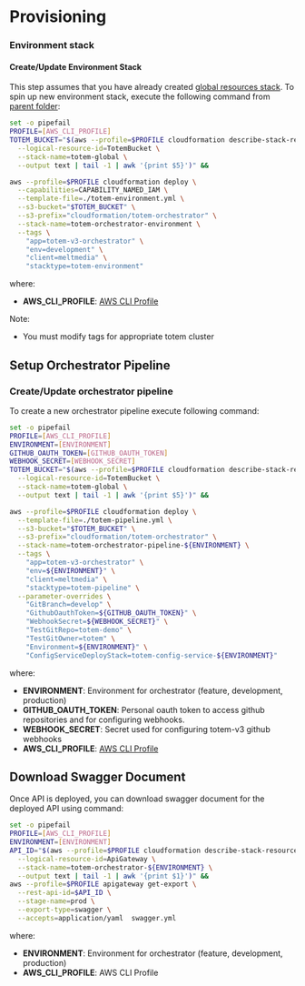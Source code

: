 # Provisioning

### Environment stack

#### Create/Update Environment Stack
This step assumes that you have already created [global resources stack](https://github.com/totem/totem-v3/tree/develop/provisioning#creating-global-resources).
To spin up new environment stack, execute the following command from [parent folder](..): 


```bash
set -o pipefail
PROFILE=[AWS_CLI_PROFILE]
TOTEM_BUCKET="$(aws --profile=$PROFILE cloudformation describe-stack-resource \
  --logical-resource-id=TotemBucket \
  --stack-name=totem-global \
  --output text | tail -1 | awk '{print $5}')" &&

aws --profile=$PROFILE cloudformation deploy \
  --capabilities=CAPABILITY_NAMED_IAM \
  --template-file=./totem-environment.yml \
  --s3-bucket="$TOTEM_BUCKET" \
  --s3-prefix="cloudformation/totem-orchestrator" \
  --stack-name=totem-orchestrator-environment \
  --tags \
    "app=totem-v3-orchestrator" \
    "env=development" \
    "client=meltmedia" \
    "stacktype=totem-environment"
```

where:
- **AWS_CLI_PROFILE**: [AWS CLI Profile](http://docs.aws.amazon.com/cli/latest/userguide/cli-multiple-profiles.html)

Note:
- You must modify tags for appropriate totem cluster

## Setup Orchestrator Pipeline

### Create/Update orchestrator pipeline

To create a new orchestrator pipeline execute following command: 

```bash
set -o pipefail
PROFILE=[AWS_CLI_PROFILE]
ENVIRONMENT=[ENVIRONMENT]
GITHUB_OAUTH_TOKEN=[GITHUB_OAUTH_TOKEN]
WEBHOOK_SECRET=[WEBHOOK_SECRET]
TOTEM_BUCKET="$(aws --profile=$PROFILE cloudformation describe-stack-resource \
  --logical-resource-id=TotemBucket \
  --stack-name=totem-global \
  --output text | tail -1 | awk '{print $5}')" &&

aws --profile=$PROFILE cloudformation deploy \
  --template-file=./totem-pipeline.yml \
  --s3-bucket="$TOTEM_BUCKET" \
  --s3-prefix="cloudformation/totem-orchestrator" \
  --stack-name=totem-orchestrator-pipeline-${ENVIRONMENT} \
  --tags \
    "app=totem-v3-orchestrator" \
    "env=${ENVIRONMENT}" \
    "client=meltmedia" \
    "stacktype=totem-pipeline" \
  --parameter-overrides \
    "GitBranch=develop" \
    "GithubOauthToken=${GITHUB_OAUTH_TOKEN}" \
    "WebhookSecret=${WEBHOOK_SECRET}" \
    "TestGitRepo=totem-demo" \
    "TestGitOwner=totem" \
    "Environment=${ENVIRONMENT}" \
    "ConfigServiceDeployStack=totem-config-service-${ENVIRONMENT}"
```
where:
- **ENVIRONMENT**: Environment for orchestrator (feature, development, production)
- **GITHUB_OAUTH_TOKEN**: Personal oauth token to access github repositories and for configuring webhooks.
- **WEBHOOK_SECRET**: Secret used for configuring totem-v3 github webhooks
- **AWS_CLI_PROFILE**: [AWS CLI Profile](http://docs.aws.amazon.com/cli/latest/userguide/cli-multiple-profiles.html)

## Download Swagger Document

Once API is deployed, you can download swagger document for the deployed API using command:

```bash
set -o pipefail
PROFILE=[AWS_CLI_PROFILE]
ENVIRONMENT=[ENVIRONMENT]
API_ID="$(aws --profile=$PROFILE cloudformation describe-stack-resource \
  --logical-resource-id=ApiGateway \
  --stack-name=totem-orchestrator-${ENVIRONMENT} \
  --output text | tail -1 | awk '{print $1}')" &&
aws --profile=$PROFILE apigateway get-export \
  --rest-api-id=$API_ID \
  --stage-name=prod \
  --export-type=swagger \
  --accepts=application/yaml  swagger.yml
```

where:
- **ENVIRONMENT**: Environment for orchestrator (feature, development, production)
- **AWS_CLI_PROFILE**: AWS CLI Profile

